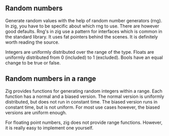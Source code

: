 ## Random numbers

Generate random values with the help of random number generators (rng). In zig, you have to be
specific about which rng to use. There are however good defaults. Rng's in zig use a pattern
for interfaces which is common in the standard library. It uses fat pointers behind the scenes. It
is definitely worth reading the source.

Integers are uniformly distributed over the range of the type. Floats are uniformly distributed from
0 (included) to 1 (excluded). Bools have an equal change to be true or false.

<!-- MARKDOWN-AUTO-DOCS:START (CODE:src=./random_values.zig) -->
<!-- MARKDOWN-AUTO-DOCS:END -->

## Random numbers in a range

Zig provides functions for generating random integers within a range. Each function has a normal
and a biased version. The normal version is uniformly distributed, but does not run in constant
time. The biased version runs in constant time, but is not uniform. For most use cases however,
the biased versions are uniform enough.

For floating point numbers, zig does not provide range functions. However, it is really easy to
implement one yourself.

<!-- MARKDOWN-AUTO-DOCS:START (CODE:src=./random_range.zig) -->
<!-- MARKDOWN-AUTO-DOCS:END -->
